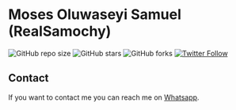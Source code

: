 # Moses Oluwaseyi Samuel (RealSamochy)

![GitHub repo size](https://img.shields.io/github/repo-size/realsamochy/portfolio)
![GitHub stars](https://img.shields.io/github/stars/realsamochy/portfolio?style=social)
![GitHub forks](https://img.shields.io/github/forks/realsamochy/portfolio?style=social)
[![Twitter Follow](https://img.shields.io/twitter/follow/realsamochy?style=social)](https://twitter.com/intent/follow?screen_name=realsamochy)


## Contact

If you want to contact me you can reach me on [Whatsapp](https://wa.link/w37rmj).
